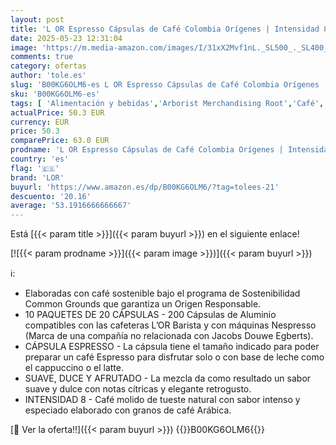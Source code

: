 ```yaml
---
layout: post
title: 'L OR Espresso Cápsulas de Café Colombia Orígenes | Intensidad 8 | 200 Cápsulas Compatibles Nespresso  R * - Amazon Exclusive'
date: 2025-05-23 12:31:04
image: 'https://m.media-amazon.com/images/I/31xX2Mvf1nL._SL500_._SL400_.jpg'
comments: true
category: ofertas
author: 'tole.es'
slug: 'B00KG6OLM6-es L OR Espresso Cápsulas de Café Colombia Orígenes |...'
sku: 'B00KG6OLM6-es'
tags: [ 'Alimentación y bebidas','Arborist Merchandising Root','Café','Café para Nespresso','Café para máquinas Nespresso','Café, té y bebidas','Cápsulas de café','Novedades en Alimentación y bebidas','Self Service','Special Features Stores','dd53b5bc-bcd1-4c9b-ab43-793ed912ccdd_0','dd53b5bc-bcd1-4c9b-ab43-793ed912ccdd_2401','dd53b5bc-bcd1-4c9b-ab43-793ed912ccdd_6001','dd53b5bc-bcd1-4c9b-ab43-793ed912ccdd_8801','dd53b5bc-bcd1-4c9b-ab43-793ed912ccdd_901','lor','nespresso','🇪🇸', ]
actualPrice: 50.3 EUR
currency: EUR
price: 50.3
comparePrice: 63.0 EUR
prodname: 'L OR Espresso Cápsulas de Café Colombia Orígenes | Intensidad 8 | 200 Cápsulas Compatibles Nespresso  R * - Amazon Exclusive'
country: 'es'
flag: '🇪🇸'
brand: 'LOR'
buyurl: 'https://www.amazon.es/dp/B00KG6OLM6/?tag=tolees-21'
descuento: '20.16'
average: '53.1916666666667'
---
```


Está [{{< param title >}}]({{< param buyurl >}}) en el siguiente enlace!

[![{{< param prodname >}}]({{< param image >}})]({{< param buyurl >}})

ℹ️:

- Elaboradas con café sostenible bajo el programa de Sostenibilidad Common Grounds que garantiza un Origen Responsable.
- 10 PAQUETES DE 20 CÁPSULAS - 200 Cápsulas de Aluminio compatibles con las cafeteras L’OR Barista y con máquinas Nespresso (Marca de una compañía no relacionada con Jacobs Douwe Egberts).
- CÁPSULA ESPRESSO - La cápsula tiene el tamaño indicado para poder preparar un café Espresso para disfrutar solo o con base de leche como el cappuccino o el latte.
- SUAVE, DUCE Y AFRUTADO - La mezcla da como resultado un sabor suave y dulce con notas cítricas y elegante retrogusto.
- INTENSIDAD 8 - Café molido de tueste natural con sabor intenso y especiado elaborado con granos de café Arábica.

[🛒 Ver la oferta!!]({{< param buyurl >}})
{{<world>}}B00KG6OLM6{{</world>}}
